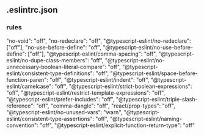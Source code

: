 ## .eslintrc.json

### rules

"no-void": "off",
"no-redeclare": "off",
"@typescript-eslint/no-redeclare": ["off"],
"no-use-before-define": "off",
"@typescript-eslint/no-use-before-define": ["off"],
"@typescript-eslint/comma-spacing": "off",
"@typescript-eslint/no-dupe-class-members": "off",
"@typescript-eslint/no-unnecessary-boolean-literal-compare": "off",
"@typescript-eslint/consistent-type-definitions": "off",
"@typescript-eslint/space-before-function-paren": "off",
"@typescript-eslint/indent": "off",
"@typescript-eslint/camelcase": "off",
"@typescript-eslint/strict-boolean-expressions": "off",
"@typescript-eslint/restrict-template-expressions": "off",
"@typescript-eslint/prefer-includes": "off",
"@typescript-eslint/triple-slash-reference": "off",
"comma-dangle": "off",
"react/prop-types": "off",
"@typescript-eslint/no-unused-vars": "warn",
"@typescript-eslint/consistent-type-assertions": "off",
"@typescript-eslint/naming-convention": "off",
"@typescript-eslint/explicit-function-return-type": "off"
